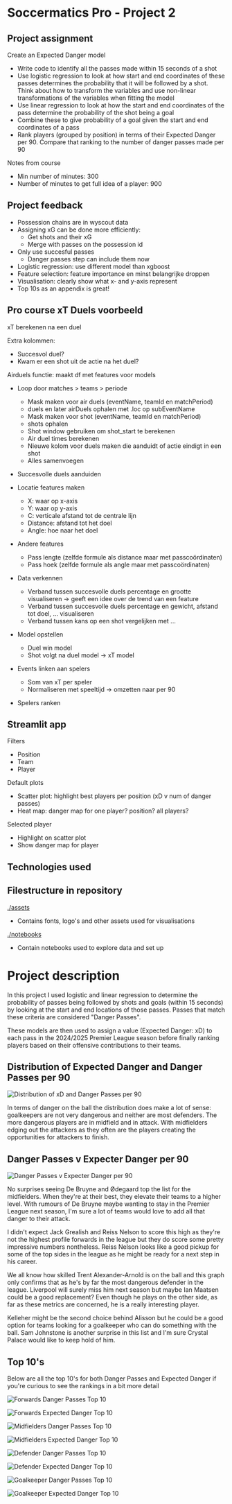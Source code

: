# Soccermatics Pro - Project 2

## Project assignment
Create an Expected Danger model
- Write code to identify all the passes made within 15 seconds of a shot
- Use logistic regression to look at how start and end coordinates of these passes determines the probability that it will be followed by a shot. Think about how to transform the variables and use non-linear transformations of the variables when fitting the model
- Use linear regression to look at how the start and end coordinates of the pass determine the probability of the shot being a goal
- Combine these to give probability of a goal given the start and end coordinates of a pass
- Rank players (grouped by position) in terms of their Expected Danger per 90. Compare that ranking to the number of danger passes made per 90

Notes from course
- Min number of minutes: 300
- Number of minutes to get full idea of a player: 900

## Project feedback
- Possession chains are in wyscout data
- Assigning xG can be done more efficiently:
    - Get shots and their xG
    - Merge with passes on the possession id
- Only use succesful passes
    - Danger passes step can include them now
- Logistic regression: use different model than xgboost
- Feature selection: feature importance en minst belangrijke droppen
- Visualisation: clearly show what x- and y-axis represent
- Top 10s as an appendix is great!

## Pro course xT Duels voorbeeld
xT berekenen na een duel

Extra kolommen:
- Succesvol duel?
- Kwam er een shot uit de actie na het duel?

Airduels functie: maakt df met features voor models
- Loop door matches > teams > periode
    - Mask maken voor air duels (eventName, teamId en matchPeriod)
    - duels en later airDuels ophalen met .loc op subEventName
    - Mask maken voor shot (eventName, teamId en matchPeriod)
    - shots ophalen
    - Shot window gebruiken om shot_start te berekenen
    - Air duel times berekenen
    - Nieuwe kolom voor duels maken die aanduidt of actie eindigt in een shot
    - Alles samenvoegen
- Succesvolle duels aanduiden
- Locatie features maken
    - X: waar op x-axis
    - Y: waar op y-axis
    - C: verticale afstand tot de centrale lijn
    - Distance: afstand tot het doel
    - Angle: hoe naar het doel
- Andere features
    - Pass lengte (zelfde formule als distance maar met passcoördinaten)
    - Pass hoek (zelfde formule als angle maar met passcoördinaten)

- Data verkennen
    - Verband tussen succesvolle duels percentage en grootte visualiseren -> geeft een idee over de trend van een feature
    - Verband tussen succesvolle duels percentage en gewicht, afstand tot doel, ... visualiseren
    - Verband tussen kans op een shot vergelijken met ...

- Model opstellen
    - Duel win model
    - Shot volgt na duel model -> xT model

- Events linken aan spelers
    - Som van xT per speler
    - Normaliseren met speeltijd -> omzetten naar per 90

- Spelers ranken

## Streamlit app
Filters
- Position
- Team
- Player

Default plots
- Scatter plot: highlight best players per position (xD v num of danger passes)
- Heat map: danger map for one player? position? all players?

Selected player
- Highlight on scatter plot 
- Show danger map for player

## Technologies used

## Filestructure in repository
[./assets](assets)
- Contains fonts, logo's and other assets used for visualisations

[./notebooks](notebooks)
- Contain notebooks used to explore data and set up

# Project description

In this project I used logistic and linear regression to determine the probability of passes being followed by shots and goals (within 15 seconds) by looking at the start and end locations of those passes. Passes that match these criteria are considered "Danger Passes".

These models are then used to assign a value (Expected Danger: xD) to each pass in the 2024/2025 Premier League season before finally ranking players based on their offensive contributions to their teams.


## Distribution of Expected Danger and Danger Passes per 90

![Distribution of xD and Danger Passes per 90](./distribution_of_metrics_by_role.png)

In terms of danger on the ball the distribution does make a lot of sense: goalkeepers are not very dangerous and neither are most defenders. The more dangerous players are in midfield and in attack. With midfielders edging out the attackers as they often are the players creating the opportunities for attackers to finish.

## Danger Passes v Expecter Danger per 90

![Danger Passes v Expecter Danger per 90](./dangerous-passes-per-90-vs-xd-per-90.png)

No surprises seeing De Bruyne and Ødegaard top the list for the midfielders. When they're at their best, they elevate their teams to a higher level. With rumours of De Bruyne maybe wanting to stay in the Premier League next season, I'm sure a lot of teams would love to add all that danger to their attack.

I didn't expect Jack Grealish and Reiss Nelson to score this high as they're not the highest profile forwards in the league but they do score some pretty impressive numbers nontheless. Reiss Nelson looks like a good pickup for some of the top sides in the league as he might be ready for a next step in his career.

We all know how skilled Trent Alexander-Arnold is on the ball and this graph only confirms that as he's by far the most dangerous defender in the league. Liverpool will surely miss him next season but maybe Ian Maatsen could be a good replacement? Even though he plays on the other side, as far as these metrics are concerned, he is a really interesting player.

Kelleher might be the second choice behind Alisson but he could be a good option for teams looking for a goalkeeper who can do something with the ball. Sam Johnstone is another surprise in this list and I'm sure Crystal Palace would like to keep hold of him.

## Top 10's

Below are all the top 10's for both Danger Passes and Expected Danger if you're curious to see the rankings in a bit more detail

![Forwards Danger Passes Top 10](./rankings/forward-danger-passes-per-90.png)

![Forwards Expected Danger Top 10](./rankings/forward-xD-per-90.png)

![Midfielders Danger Passes Top 10](./rankings/midfielder-danger-passes-per-90.png)

![Midfielders Expected Danger Top 10](./rankings/midfielder-xD-per-90.png)

![Defender Danger Passes Top 10](./rankings/defender-danger-passes-per-90.png)

![Defender Expected Danger Top 10](./rankings/defender-xD-per-90.png)

![Goalkeeper Danger Passes Top 10](./rankings/goalkeeper-danger-passes-per-90.png)

![Goalkeeper Expected Danger Top 10](./rankings/goalkeeper-xD-per-90.png)
